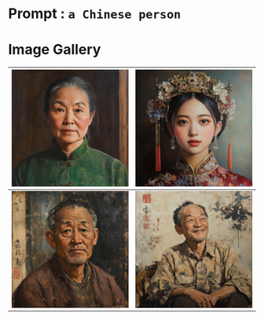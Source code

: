 # Prompt : `a Chinese person`

# Image Gallery

| ![Image 1](a_Chinese_person__1.png) | ![Image 2](a_Chinese_person__2.png) |
| ----------------------------------- | ----------------------------------- |
| ![Image 3](a_Chinese_person__3.png) | ![Image 4](a_Chinese_person__4.png) |
